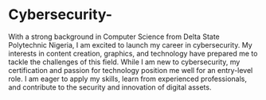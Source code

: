 # Cybersecurity-
With a strong background in Computer Science from Delta State Polytechnic Nigeria, I am excited to launch my career in cybersecurity. My interests in content creation, graphics, and technology have prepared me to tackle the challenges of this field. While I am new to cybersecurity, my certification and passion for technology position me well for an entry-level role. I am eager to apply my skills, learn from experienced professionals, and contribute to the security and innovation of digital assets.
